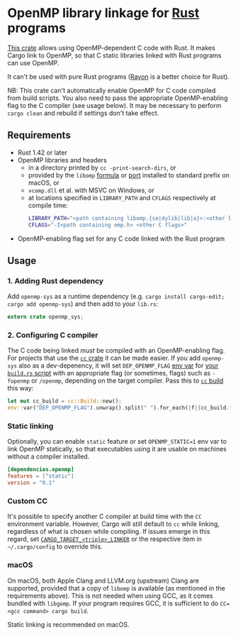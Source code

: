 # OpenMP library linkage for [Rust](https://www.rust-lang.org) programs

[This crate](https://crates.rs/crates/openmp-sys) allows using OpenMP-dependent C code with Rust. It makes Cargo link to OpenMP, so that C static libraries linked with Rust programs can use OpenMP.

It can't be used with pure Rust programs ([Rayon](https://lib.rs/crates/rayon) is a better choice for Rust).

NB: This crate can't automatically enable OpenMP for C code compiled from build scripts. You also need to pass the appropriate OpenMP-enabling flag to the C compiler (see usage below). It may be necessary to perform `cargo clean` and rebuild if settings don't take effect.

## Requirements

 * Rust 1.42 or later
 * OpenMP libraries and headers
    - in a directory printed by `cc -print-search-dirs`, or
    - provided by the `libomp` [formula](https://formulae.brew.sh/formula/libomp) or [port](https://ports.macports.org/port/libomp) installed to standard prefix on macOS, or
    - `vcomp.dll` et al. with MSVC on Windows, or
    - at locations specified in `LIBRARY_PATH` and `CFLAGS` respectively at compile time:
      ```sh
      LIBRARY_PATH="<path containing libomp.{so|dylib|lib|a}>:<other library paths>"
      CFLAGS="-I<path containing omp.h> <other C flags>"
      ```
 * OpenMP-enabling flag set for any C code linked with the Rust program

## Usage

### 1. Adding Rust dependency

Add `openmp-sys` as a runtime dependency (e.g. `cargo install cargo-edit; cargo add openmp-sys`) and then add to your `lib.rs`:

```rust
extern crate openmp_sys;
```

### 2. Configuring C compiler

The C code being linked *must* be compiled with an OpenMP-enabling flag. For projects that use the [`cc` crate](https://lib.rs/cc) it can be made easier. If you add `openmp-sys` also as a dev-depenency, it will set `DEP_OPENMP_FLAG` [env var](https://doc.rust-lang.org/cargo/reference/environment-variables.html#environment-variables-cargo-sets-for-build-scripts) for [your `build.rs` script](https://doc.rust-lang.org/cargo/reference/build-scripts.html) with an appropriate flag (or sometimes, flags) such as `-fopenmp` or `/openmp`, depending on the target compiler. Pass this to [`cc` build](https://docs.rs/cc) this way:

```rust
let mut cc_build = cc::Build::new();
env::var("DEP_OPENMP_FLAG").unwrap().split(" ").for_each(|f|{cc_build.flag(f);});
```

### Static linking

Optionally, you can enable `static` feature or set `OPENMP_STATIC=1` env var to link OpenMP statically, so that executables using it are usable on machines without a compiler installed.

```toml
[dependencies.openmp]
features = ["static"]
version = "0.1"
```

### Custom CC

It's possible to specify another C compiler at build time with the `CC` environment variable. However, Cargo will still default to `cc` while linking, regardless of what is chosen while compiling. If issues emerge in this regard, set [`CARGO_TARGET_<triple>_LINKER`](https://doc.rust-lang.org/cargo/reference/config.html#targettriplelinker) or the respective item in `~/.cargo/config` to override this.

### macOS

On macOS, both Apple Clang and LLVM.org (upstream) Clang are supported, provided that a copy of `libomp` is available (as mentioned in the requirements above). This is not needed when using GCC, as it comes bundled with `libgomp`. If your program requires GCC, it is sufficient to do `CC=<gcc command> cargo build`.

Static linking is recommended on macOS.
